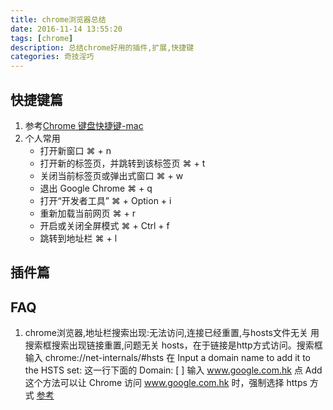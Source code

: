 ```yaml
---
title: chrome浏览器总结
date: 2016-11-14 13:55:20
tags: [chrome]
description: 总结chrome好用的插件,扩展,快捷键
categories: 奇技淫巧
---
```

## 快捷键篇
1. 参考[Chrome 键盘快捷键-mac](https://support.google.com/chrome/answer/157179?hl=zh-Hans)
2. 个人常用
    - 打开新窗口	⌘ + n
    - 打开新的标签页，并跳转到该标签页	⌘ + t
    - 关闭当前标签页或弹出式窗口	⌘ + w
    - 退出 Google Chrome 	⌘ + q
    - 打开“开发者工具”	⌘ + Option + i
    - 重新加载当前网页	 ⌘ + r
    - 开启或关闭全屏模式	⌘ + Ctrl + f
    - 跳转到地址栏	⌘ + l

## 插件篇   

## FAQ
1. chrome浏览器,地址栏搜索出现:无法访问,连接已经重置,与hosts文件无关
    用搜索框搜索出现链接重置,问题无关 hosts，在于链接是http方式访问。搜索框输入 chrome://net-internals/#hsts
    在 Input a domain name to add it to the HSTS set: 这一行下面的 Domain: [ ]
    输入 www.google.com.hk 点 Add这个方法可以让 Chrome 访问 www.google.com.hk 时，强制选择 https 方式
    [参考](https://github.com/racaljk/hosts/issues/387)
